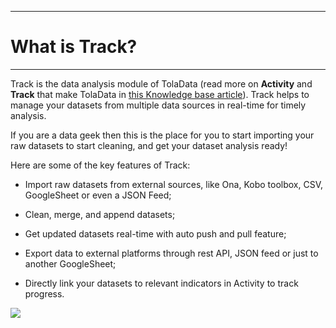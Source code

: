 ****
# What is Track?
---

Track is the data analysis module of TolaData (read more on **Activity** and **Track** that make TolaData in [this Knowledge base article](https://help.toladata.com/en/)). Track helps to manage your datasets from multiple data sources in real-time for timely analysis.

If you are a data geek then this is the place for you to start importing your raw datasets to start cleaning, and get your dataset analysis ready!

Here are some of the key features of Track:

* Import raw datasets from external sources, like Ona, Kobo toolbox, CSV, GoogleSheet or even a JSON Feed;

* Clean, merge, and append datasets;

* Get updated datasets real-time with auto push and pull feature;

* Export data to external platforms through rest API, JSON feed or just to another GoogleSheet;

* Directly link your datasets to relevant indicators in Activity to track progress.

![](/assets_en/track_main.PNG)



